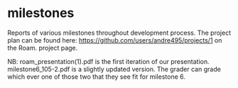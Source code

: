 # milestones
Reports of various milestones throughout development process.
The project plan can be found here: https://github.com/users/andre495/projects/1 on the Roam. project page.

NB: roam_presentation(1).pdf is the first iteration of our presentation. milestone6_105-2.pdf is a slightly updated version. 
The grader can grade which ever one of those two that they see fit for milestone 6.
